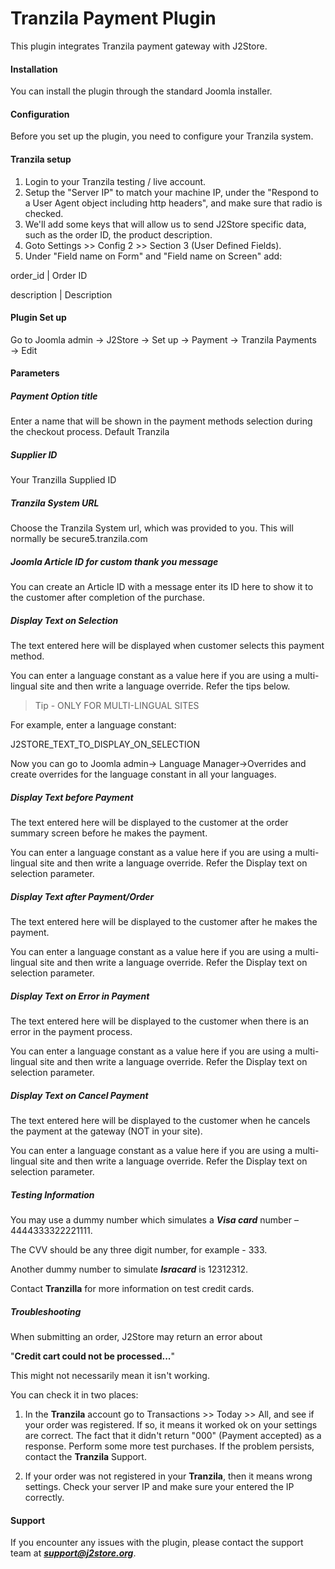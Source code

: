 # Tranzila Payment Plugin

This plugin integrates Tranzila payment gateway with J2Store.

#### Installation
You can install the plugin through the standard Joomla installer.

#### Configuration
Before you set up the plugin, you need to configure your Tranzila system.

#### Tranzila setup
1. Login to your Tranzila testing / live account.
2. Setup the "Server IP" to match your machine IP, under the "Respond to a User Agent object including http headers", and make sure that radio is checked.
3. We'll add some keys that will allow us to send J2Store specific data, such as the order ID, the product description.
4. Goto Settings >> Config 2 >> Section 3 (User Defined Fields).
5. Under "Field name on Form" and "Field name on Screen" add:

order_id | Order ID 

description | Description 

#### Plugin Set up
Go to Joomla admin → J2Store → Set up → Payment → Tranzila Payments → Edit

#### Parameters
##### Payment Option title
Enter a name that will be shown in the payment methods
selection during the checkout process. Default Tranzila

##### Supplier ID
Your Tranzilla Supplied ID

##### Tranzila System URL
Choose the Tranzila System url, which was provided to you. This
will normally be secure5.tranzila.com

##### Joomla Article ID for custom thank you message
You can create an Article ID with a message enter its ID here to show it to the customer after completion of the purchase.

##### Display Text on Selection
The text entered here will be displayed when customer selects this payment method. 

You can enter a language constant as a value here if you are using a multi-lingual site and then write a language override. Refer the tips below.

>Tip - ONLY FOR MULTI-LINGUAL SITES

For example, enter a language constant: 

J2STORE_TEXT_TO_DISPLAY_ON_SELECTION 

Now you can go to Joomla admin-> Language Manager->Overrides and create overrides for the language constant in all your languages. 

##### Display Text before Payment
The text entered here will be displayed to the customer at the order summary screen before he makes the payment. 

You can enter a language constant as a value here if you are using a multi-lingual site and then write a language override. Refer the Display text on selection parameter. 

##### Display Text after Payment/Order
The text entered here will be displayed to the customer after he makes the payment. 

You can enter a language constant as a value here if you are using a multi-lingual site and then write a language override. Refer the Display text on selection parameter.

##### Display Text on Error in Payment
The text entered here will be displayed to the customer when there is an error in the payment process.

You can enter a language constant as a value here if you are using a multi-lingual site and then write a language override. Refer the Display text on selection parameter.

##### Display Text on Cancel Payment
The text entered here will be displayed to the customer when he cancels the payment at the gateway (NOT in your site).

You can enter a language constant as a value here if you are using a multi-lingual site and then write a language override. Refer the Display text on selection parameter.

##### Testing Information
You may use a dummy number which simulates a ***Visa card*** number – 4444333322221111.

The CVV should be any three digit number, for example - 333.

Another dummy number to simulate ***Isracard*** is 12312312.

Contact **Tranzilla** for more information on test credit cards.

##### Troubleshooting
When submitting an order, J2Store may return an error about

"**Credit cart could not be processed...**" 

This might not necessarily mean it isn't working. 

You can check it in two places:

1) In the **Tranzila** account go to Transactions >> Today >> All, and see if your order was registered. If so, it means it worked ok on your settings are correct. The fact that it didn't return "000" (Payment accepted) as a response. Perform some more test purchases. If the problem persists, contact the **Tranzila** Support.

2) If your order was not registered in your **Tranzila**, then it means wrong settings. Check your server IP and make sure your entered the IP correctly.

#### Support
If you encounter any issues with the plugin, please contact the support team at ***support@j2store.org***.

